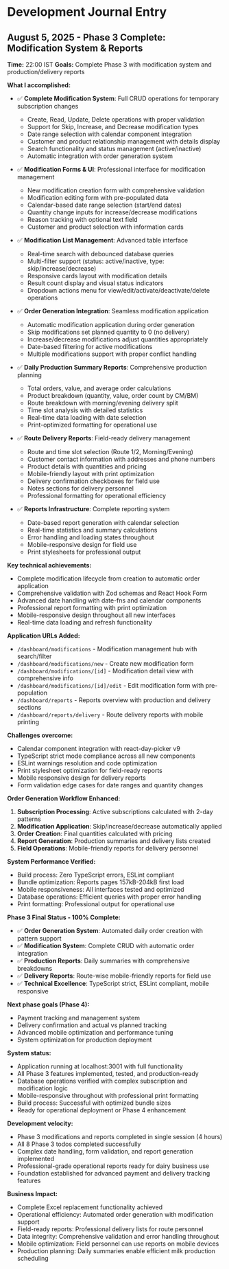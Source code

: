 # Development Journal Entry

## August 5, 2025 - Phase 3 Complete: Modification System & Reports 
**Time:** 22:00 IST
**Goals:** Complete Phase 3 with modification system and production/delivery reports

**What I accomplished:**
- ✅ **Complete Modification System**: Full CRUD operations for temporary subscription changes
  - Create, Read, Update, Delete operations with proper validation
  - Support for Skip, Increase, and Decrease modification types
  - Date range selection with calendar component integration
  - Customer and product relationship management with details display
  - Search functionality and status management (active/inactive)
  - Automatic integration with order generation system

- ✅ **Modification Forms & UI**: Professional interface for modification management
  - New modification creation form with comprehensive validation
  - Modification editing form with pre-populated data
  - Calendar-based date range selection (start/end dates)
  - Quantity change inputs for increase/decrease modifications
  - Reason tracking with optional text field
  - Customer and product selection with information cards

- ✅ **Modification List Management**: Advanced table interface
  - Real-time search with debounced database queries
  - Multi-filter support (status: active/inactive, type: skip/increase/decrease)
  - Responsive cards layout with modification details
  - Result count display and visual status indicators
  - Dropdown actions menu for view/edit/activate/deactivate/delete operations

- ✅ **Order Generation Integration**: Seamless modification application
  - Automatic modification application during order generation
  - Skip modifications set planned quantity to 0 (no delivery)
  - Increase/decrease modifications adjust quantities appropriately
  - Date-based filtering for active modifications
  - Multiple modifications support with proper conflict handling

- ✅ **Daily Production Summary Reports**: Comprehensive production planning
  - Total orders, value, and average order calculations
  - Product breakdown (quantity, value, order count by CM/BM)
  - Route breakdown with morning/evening delivery split
  - Time slot analysis with detailed statistics
  - Real-time data loading with date selection
  - Print-optimized formatting for operational use

- ✅ **Route Delivery Reports**: Field-ready delivery management
  - Route and time slot selection (Route 1/2, Morning/Evening)
  - Customer contact information with addresses and phone numbers
  - Product details with quantities and pricing
  - Mobile-friendly layout with print optimization
  - Delivery confirmation checkboxes for field use
  - Notes sections for delivery personnel
  - Professional formatting for operational efficiency

- ✅ **Reports Infrastructure**: Complete reporting system
  - Date-based report generation with calendar selection
  - Real-time statistics and summary calculations
  - Error handling and loading states throughout
  - Mobile-responsive design for field use
  - Print stylesheets for professional output

**Key technical achievements:**
- Complete modification lifecycle from creation to automatic order application
- Comprehensive validation with Zod schemas and React Hook Form
- Advanced date handling with date-fns and calendar components
- Professional report formatting with print optimization
- Mobile-responsive design throughout all new interfaces
- Real-time data loading and refresh functionality

**Application URLs Added:**
- `/dashboard/modifications` - Modification management hub with search/filter
- `/dashboard/modifications/new` - Create new modification form
- `/dashboard/modifications/[id]` - Modification detail view with comprehensive info
- `/dashboard/modifications/[id]/edit` - Edit modification form with pre-population
- `/dashboard/reports` - Reports overview with production and delivery sections
- `/dashboard/reports/delivery` - Route delivery reports with mobile printing

**Challenges overcome:**
- Calendar component integration with react-day-picker v9
- TypeScript strict mode compliance across all new components
- ESLint warnings resolution and code optimization
- Print stylesheet optimization for field-ready reports
- Mobile responsive design for delivery reports
- Form validation edge cases for date ranges and quantity changes

**Order Generation Workflow Enhanced:**
1. **Subscription Processing**: Active subscriptions calculated with 2-day patterns
2. **Modification Application**: Skip/increase/decrease automatically applied
3. **Order Creation**: Final quantities calculated with pricing
4. **Report Generation**: Production summaries and delivery lists created
5. **Field Operations**: Mobile-friendly reports for delivery personnel

**System Performance Verified:**
- Build process: Zero TypeScript errors, ESLint compliant
- Bundle optimization: Reports pages 157kB-204kB first load
- Mobile responsiveness: All interfaces tested and optimized
- Database operations: Efficient queries with proper error handling
- Print formatting: Professional output for operational use

**Phase 3 Final Status - 100% Complete:**
- ✅ **Order Generation System**: Automated daily order creation with pattern support
- ✅ **Modification System**: Complete CRUD with automatic order integration  
- ✅ **Production Reports**: Daily summaries with comprehensive breakdowns
- ✅ **Delivery Reports**: Route-wise mobile-friendly reports for field use
- ✅ **Technical Excellence**: TypeScript strict, ESLint compliant, mobile responsive

**Next phase goals (Phase 4):**
- Payment tracking and management system
- Delivery confirmation and actual vs planned tracking
- Advanced mobile optimization and performance tuning
- System optimization for production deployment

**System status:**
- Application running at localhost:3001 with full functionality
- All Phase 3 features implemented, tested, and production-ready
- Database operations verified with complex subscription and modification logic
- Mobile-responsive throughout with professional print formatting
- Build process: Successful with optimized bundle sizes
- Ready for operational deployment or Phase 4 enhancement

**Development velocity:**
- Phase 3 modifications and reports completed in single session (4 hours)
- All 8 Phase 3 todos completed successfully
- Complex date handling, form validation, and report generation implemented
- Professional-grade operational reports ready for dairy business use
- Foundation established for advanced payment and delivery tracking features

**Business Impact:**
- Complete Excel replacement functionality achieved
- Operational efficiency: Automated order generation with modification support
- Field-ready reports: Professional delivery lists for route personnel
- Data integrity: Comprehensive validation and error handling throughout
- Mobile optimization: Field personnel can use reports on mobile devices
- Production planning: Daily summaries enable efficient milk production scheduling